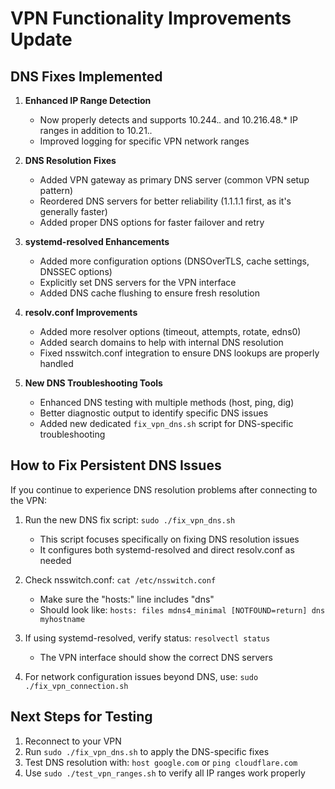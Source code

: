 # VPN Functionality Improvements Update

## DNS Fixes Implemented

1. **Enhanced IP Range Detection**
   - Now properly detects and supports 10.244.*.* and 10.216.48.* IP ranges in addition to 10.21.*.*
   - Improved logging for specific VPN network ranges

2. **DNS Resolution Fixes**
   - Added VPN gateway as primary DNS server (common VPN setup pattern)
   - Reordered DNS servers for better reliability (1.1.1.1 first, as it's generally faster)
   - Added proper DNS options for faster failover and retry

3. **systemd-resolved Enhancements**
   - Added more configuration options (DNSOverTLS, cache settings, DNSSEC options)
   - Explicitly set DNS servers for the VPN interface
   - Added DNS cache flushing to ensure fresh resolution

4. **resolv.conf Improvements**
   - Added more resolver options (timeout, attempts, rotate, edns0)
   - Added search domains to help with internal DNS resolution
   - Fixed nsswitch.conf integration to ensure DNS lookups are properly handled

5. **New DNS Troubleshooting Tools**
   - Enhanced DNS testing with multiple methods (host, ping, dig)
   - Better diagnostic output to identify specific DNS issues
   - Added new dedicated `fix_vpn_dns.sh` script for DNS-specific troubleshooting

## How to Fix Persistent DNS Issues

If you continue to experience DNS resolution problems after connecting to the VPN:

1. Run the new DNS fix script: `sudo ./fix_vpn_dns.sh`
   - This script focuses specifically on fixing DNS resolution issues
   - It configures both systemd-resolved and direct resolv.conf as needed

2. Check nsswitch.conf: `cat /etc/nsswitch.conf`
   - Make sure the "hosts:" line includes "dns"
   - Should look like: `hosts: files mdns4_minimal [NOTFOUND=return] dns myhostname`

3. If using systemd-resolved, verify status: `resolvectl status`
   - The VPN interface should show the correct DNS servers

4. For network configuration issues beyond DNS, use: `sudo ./fix_vpn_connection.sh`

## Next Steps for Testing

1. Reconnect to your VPN
2. Run `sudo ./fix_vpn_dns.sh` to apply the DNS-specific fixes
3. Test DNS resolution with: `host google.com` or `ping cloudflare.com`
4. Use `sudo ./test_vpn_ranges.sh` to verify all IP ranges work properly
